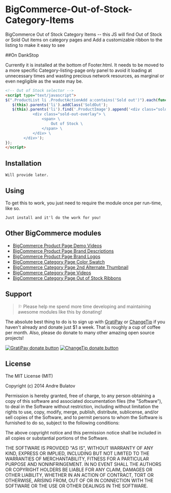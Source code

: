 BigCommerce-Out-of-Stock-Category-Items
=======================================

BigCommerce Out of Stock Category Items -- this JS will find Out of Stock or Sold Out items on category pages and Add a customizable ribbon to the listing to make it easy to see

##On DankStop

Currently it is installed at the bottom of Footer.html.  It needs to be moved to a more specific Category-listing-page only panel to avoid it loading at unnecessary times and wasting precious network resources, as marginal or even negligible as the waste may be.

```HTML
<!-- Out of Stock selector -->
<script type="text/javascript">
$(".ProductList li .ProductActionAdd a:contains('Sold out')").each(function( index ) {
   $(this).parents('li').addClass('SoldOut'); 
   $(this).parents('li').find('.ProductImage').append('<div class="sold-out-overlay-container" style="display:%%GLOBAL_HideActionAdd%%;"> \
            <div class="sold-out-overlay"> \
                <span> \
                    Out of Stock \
                </span> \
            </div> \
        </div>');
});
</script>
```

## Installation

    Will provide later.

## Using

To get this to work, you just need to require the module once per run-time, like so.

    Just install and it'l do the work for you!


## Other BigCommerce modules

* [BigCommerce Product Page Demo Videos](https://github.com/iamandrebulatov/BigCommerce-Product-Page-Demo-Videos)
* [BigCommerce Product Page Brand Descriptions](https://github.com/iamandrebulatov/BigCommerce-Product-Page-Brand-Descriptions)
* [BigCommerce Product Page Brand Logos](https://github.com/iamandrebulatov/BigCommerce-Product-Page-Brand-Logos)
* [BigCommerce Category Page Color Swatch](https://github.com/iamandrebulatov/BigCommerce-Color-Swatch-On-Category)
* [BigCommerce Category Page 2nd Alternate Thumbnail](https://github.com/iamandrebulatov/BigCommerce-Category-Pages-2nd-Alternate-Thumbnail)
* [BigCommerce Category Page Videos](https://github.com/iamandrebulatov/BigCommerce-Category-Page-Demo-Videos)
* [BigCommerce Category Page Out of Stock Ribbons](https://github.com/iamandrebulatov/BigCommerce-Out-of-Stock-Category-Items)


## Support

> ⚐ Please help me spend more time developing and maintaining awesome modules like this by donating!

The absolute best thing to do is to sign up with [GratiPay](//gratipay.com) or [ChangeTip](//changetip.com) if you haven't already and donate just $1 a week. That is roughly a cup of coffee per month. Also, please do donate to many other amazing open source projects!

[![GratiPay donate button](http://andrebulatov.com/wp-content/uploads/gratipay-button.png)](//www.gratipay.com/andrebulatov/ "Donate once-off to this project using GratiPay")
[![ChangeTip donate button](http://andrebulatov.com/wp-content/uploads/tipme_button.png)](//www.changetip.com/tipme/andre.bulatov/ "Donate once-off to this project using ChangeTip")


## License

The MIT License (MIT)

Copyright (c) 2014 Andre Bulatov

Permission is hereby granted, free of charge, to any person obtaining a copy
of this software and associated documentation files (the "Software"), to deal
in the Software without restriction, including without limitation the rights
to use, copy, modify, merge, publish, distribute, sublicense, and/or sell
copies of the Software, and to permit persons to whom the Software is
furnished to do so, subject to the following conditions:

The above copyright notice and this permission notice shall be included in
all copies or substantial portions of the Software.

THE SOFTWARE IS PROVIDED "AS IS", WITHOUT WARRANTY OF ANY KIND, EXPRESS OR
IMPLIED, INCLUDING BUT NOT LIMITED TO THE WARRANTIES OF MERCHANTABILITY,
FITNESS FOR A PARTICULAR PURPOSE AND NONINFRINGEMENT. IN NO EVENT SHALL THE
AUTHORS OR COPYRIGHT HOLDERS BE LIABLE FOR ANY CLAIM, DAMAGES OR OTHER
LIABILITY, WHETHER IN AN ACTION OF CONTRACT, TORT OR OTHERWISE, ARISING FROM,
OUT OF OR IN CONNECTION WITH THE SOFTWARE OR THE USE OR OTHER DEALINGS IN
THE SOFTWARE.
